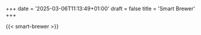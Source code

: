 +++
date = '2025-03-06T11:13:49+01:00'
draft = false
title = 'Smart Brewer'
+++


{{< smart-brewer >}}